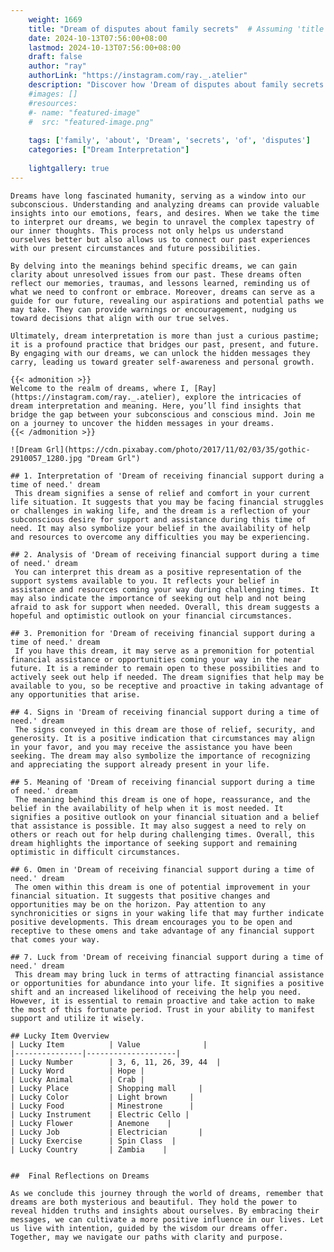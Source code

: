 ```yaml
---
    weight: 1669
    title: "Dream of disputes about family secrets"  # Assuming 'title' column exists
    date: 2024-10-13T07:56:00+08:00
    lastmod: 2024-10-13T07:56:00+08:00
    draft: false
    author: "ray"
    authorLink: "https://instagram.com/ray._.atelier"
    description: "Discover how 'Dream of disputes about family secrets' can interpret your future and uncover its significant meanings in your life."
    #images: []
    #resources:
    #- name: "featured-image"
    #  src: "featured-image.png"
    
    tags: ['family', 'about', 'Dream', 'secrets', 'of', 'disputes']
    categories: ["Dream Interpretation"]
    
    lightgallery: true
---
```

    
    Dreams have long fascinated humanity, serving as a window into our subconscious. Understanding and analyzing dreams can provide valuable insights into our emotions, fears, and desires. When we take the time to interpret our dreams, we begin to unravel the complex tapestry of our inner thoughts. This process not only helps us understand ourselves better but also allows us to connect our past experiences with our present circumstances and future possibilities.
    
    By delving into the meanings behind specific dreams, we can gain clarity about unresolved issues from our past. These dreams often reflect our memories, traumas, and lessons learned, reminding us of what we need to confront or embrace. Moreover, dreams can serve as a guide for our future, revealing our aspirations and potential paths we may take. They can provide warnings or encouragement, nudging us toward decisions that align with our true selves.
    
    Ultimately, dream interpretation is more than just a curious pastime; it is a profound practice that bridges our past, present, and future. By engaging with our dreams, we can unlock the hidden messages they carry, leading us toward greater self-awareness and personal growth.
    
    {{< admonition >}}
    Welcome to the realm of dreams, where I, [Ray](https://instagram.com/ray._.atelier), explore the intricacies of dream interpretation and meaning. Here, you’ll find insights that bridge the gap between your subconscious and conscious mind. Join me on a journey to uncover the hidden messages in your dreams.
    {{< /admonition >}}
    
    ![Dream Grl](https://cdn.pixabay.com/photo/2017/11/02/03/35/gothic-2910057_1280.jpg "Dream Grl")
    
    ## 1. Interpretation of 'Dream of receiving financial support during a time of need.' dream
     This dream signifies a sense of relief and comfort in your current life situation. It suggests that you may be facing financial struggles or challenges in waking life, and the dream is a reflection of your subconscious desire for support and assistance during this time of need. It may also symbolize your belief in the availability of help and resources to overcome any difficulties you may be experiencing.
    
    ## 2. Analysis of 'Dream of receiving financial support during a time of need.' dream
     You can interpret this dream as a positive representation of the support systems available to you. It reflects your belief in assistance and resources coming your way during challenging times. It may also indicate the importance of seeking out help and not being afraid to ask for support when needed. Overall, this dream suggests a hopeful and optimistic outlook on your financial circumstances.
    
    ## 3. Premonition for 'Dream of receiving financial support during a time of need.' dream
     If you have this dream, it may serve as a premonition for potential financial assistance or opportunities coming your way in the near future. It is a reminder to remain open to these possibilities and to actively seek out help if needed. The dream signifies that help may be available to you, so be receptive and proactive in taking advantage of any opportunities that arise.
    
    ## 4. Signs in 'Dream of receiving financial support during a time of need.' dream
     The signs conveyed in this dream are those of relief, security, and generosity. It is a positive indication that circumstances may align in your favor, and you may receive the assistance you have been seeking. The dream may also symbolize the importance of recognizing and appreciating the support already present in your life.
    
    ## 5. Meaning of 'Dream of receiving financial support during a time of need.' dream
     The meaning behind this dream is one of hope, reassurance, and the belief in the availability of help when it is most needed. It signifies a positive outlook on your financial situation and a belief that assistance is possible. It may also suggest a need to rely on others or reach out for help during challenging times. Overall, this dream highlights the importance of seeking support and remaining optimistic in difficult circumstances.
    
    ## 6. Omen in 'Dream of receiving financial support during a time of need.' dream
     The omen within this dream is one of potential improvement in your financial situation. It suggests that positive changes and opportunities may be on the horizon. Pay attention to any synchronicities or signs in your waking life that may further indicate positive developments. This dream encourages you to be open and receptive to these omens and take advantage of any financial support that comes your way.
    
    ## 7. Luck from 'Dream of receiving financial support during a time of need.' dream
     This dream may bring luck in terms of attracting financial assistance or opportunities for abundance into your life. It signifies a positive shift and an increased likelihood of receiving the help you need. However, it is essential to remain proactive and take action to make the most of this fortunate period. Trust in your ability to manifest support and utilize it wisely.
    
    ## Lucky Item Overview
    | Lucky Item          | Value              |
    |---------------|--------------------|
    | Lucky Number        | 3, 6, 11, 26, 39, 44  |
    | Lucky Word          | Hope |
    | Lucky Animal        | Crab |
    | Lucky Place         | Shopping mall     |
    | Lucky Color         | Light brown     |
    | Lucky Food          | Minestrone      |
    | Lucky Instrument    | Electric Cello |
    | Lucky Flower        | Anemone    |
    | Lucky Job           | Electrician       |
    | Lucky Exercise      | Spin Class  |
    | Lucky Country       | Zambia    |
    
    
    ##  Final Reflections on Dreams
    
    As we conclude this journey through the world of dreams, remember that dreams are both mysterious and beautiful. They hold the power to reveal hidden truths and insights about ourselves. By embracing their messages, we can cultivate a more positive influence in our lives. Let us live with intention, guided by the wisdom our dreams offer. Together, may we navigate our paths with clarity and purpose.
    